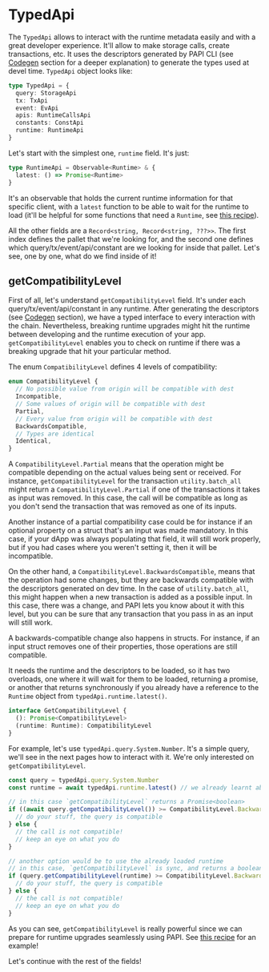 # TypedApi

The `TypedApi` allows to interact with the runtime metadata easily and with a great developer experience. It'll allow to make storage calls, create transactions, etc. It uses the descriptors generated by PAPI CLI (see [Codegen](/codegen) section for a deeper explanation) to generate the types used at devel time. `TypedApi` object looks like:

```ts
type TypedApi = {
  query: StorageApi
  tx: TxApi
  event: EvApi
  apis: RuntimeCallsApi
  constants: ConstApi
  runtime: RuntimeApi
}
```

Let's start with the simplest one, `runtime` field. It's just:

```ts
type RuntimeApi = Observable<Runtime> & {
  latest: () => Promise<Runtime>
}
```

It's an observable that holds the current runtime information for that specific client, with a `latest` function to be able to wait for the runtime to load (it'll be helpful for some functions that need a `Runtime`, see [this recipe](/recipes/upgrade)).

All the other fields are a `Record<string, Record<string, ???>>`. The first index defines the pallet that we're looking for, and the second one defines which query/tx/event/api/constant are we looking for inside that pallet. Let's see, one by one, what do we find inside of it!

## getCompatibilityLevel

First of all, let's understand `getCompatibilityLevel` field. It's under each query/tx/event/api/constant in any runtime. After generating the descriptors (see [Codegen](/codegen) section), we have a typed interface to every interaction with the chain. Nevertheless, breaking runtime upgrades might hit the runtime between developing and the runtime execution of your app. `getCompatibilityLevel` enables you to check on runtime if there was a breaking upgrade that hit your particular method.

The enum `CompatibilityLevel` defines 4 levels of compatibility:

```ts
enum CompatibilityLevel {
  // No possible value from origin will be compatible with dest
  Incompatible,
  // Some values of origin will be compatible with dest
  Partial,
  // Every value from origin will be compatible with dest
  BackwardsCompatible,
  // Types are identical
  Identical,
}
```

A `CompatibilityLevel.Partial` means that the operation might be compatible depending on the actual values being sent or received. For instance, `getCompatibilityLevel` for the transaction `utility.batch_all` might return a `CompatibilityLevel.Partial` if one of the transactions it takes as input was removed. In this case, the call will be compatible as long as you don't send the transaction that was removed as one of its inputs.

Another instance of a partial compatibility case could be for instance if an optional property on a struct that's an input was made mandatory. In this case, if your dApp was always populating that field, it will still work properly, but if you had cases where you weren't setting it, then it will be incompatible.

On the other hand, a `CompatibilityLevel.BackwardsCompatible`, means that the operation had some changes, but they are backwards compatible with the descriptors generated on dev time. In the case of `utility.batch_all`, this might happen when a new transaction is added as a possible input. In this case, there was a change, and PAPI lets you know about it with this level, but you can be sure that any transaction that you pass in as an input will still work.

A backwards-compatible change also happens in structs. For instance, if an input struct removes one of their properties, those operations are still compatible.

It needs the runtime and the descriptors to be loaded, so it has two overloads, one where it will wait for them to be loaded, returning a promise, or another that returns synchronously if you already have a reference to the `Runtime` object from `typedApi.runtime.latest()`.

```ts
interface GetCompatibilityLevel {
  (): Promise<CompatibilityLevel>
  (runtime: Runtime): CompatibilityLevel
}
```

For example, let's use `typedApi.query.System.Number`. It's a simple query, we'll see in the next pages how to interact with it. We're only interested on `getCompatibilityLevel`.

```ts
const query = typedApi.query.System.Number
const runtime = await typedApi.runtime.latest() // we already learnt about it!

// in this case `getCompatibilityLevel` returns a Promise<boolean>
if ((await query.getCompatibilityLevel()) >= CompatibilityLevel.BackwardsCompatible) {
  // do your stuff, the query is compatible
} else {
  // the call is not compatible!
  // keep an eye on what you do
}

// another option would be to use the already loaded runtime
// in this case, `getCompatibilityLevel` is sync, and returns a boolean
if (query.getCompatibilityLevel(runtime) >= CompatibilityLevel.BackwardsCompatible) {
  // do your stuff, the query is compatible
} else {
  // the call is not compatible!
  // keep an eye on what you do
}
```

As you can see, `getCompatibilityLevel` is really powerful since we can prepare for runtime upgrades seamlessly using PAPI. See [this recipe](/recipes/upgrade) for an example!

Let's continue with the rest of the fields!
